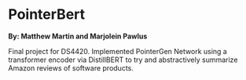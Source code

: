 # PointerBert

**By: Matthew Martin and Marjolein Pawlus**

Final project for DS4420. Implemented PointerGen Network using a transformer encoder via DistillBERT to try and 
abstractively summarize Amazon reviews of software products.